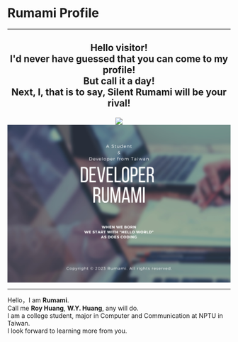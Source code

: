 # Rumami Profile
---
<div align="center">
	<p><h2><b>Hello visitor!<br>I'd never have guessed that you can come to my profile!<br>But call it a day!<br>Next, I, that is to say, Silent Rumami will be your rival!</b></h2></p>
	<img src="https://komarev.com/ghpvc/?username=rumamitw01&color=9cfe6d" align="center" width=50%>
	<img src="./Github_Cover.png" align="center">
</div>

---
Hello，I am **Rumami**.  
Call me **Roy Huang**, **W.Y. Huang**, any will do.   
I am a college student, major in Computer and Communication at NPTU in Taiwan.  
I look forward to learning more from you.
